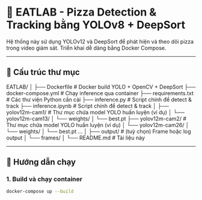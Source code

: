 # 🍕 EATLAB - Pizza Detection & Tracking bằng YOLOv8 + DeepSort

Hệ thống này sử dụng YOLOv12 và DeepSort để phát hiện và theo dõi pizza trong video giám sát. Triển khai dễ dàng bằng Docker Compose.

---

## 📂 Cấu trúc thư mục

EATLAB/
│
├── Dockerfile # Docker build YOLO + OpenCV + DeepSort
├── docker-compose.yml # Chạy inference qua container
├── requirements.txt # Các thư viện Python cần cài
├── inference.py # Script chính để detect & track
├── inference.ipynb # Script chính để detect & track
│
├── yolov12m-cam1/ # Thư mục chứa model YOLO huấn luyện (ví dụ)
│ └── yolov12m-cam13/
│ └── weights/
│ └── best.pt
├── yolov12m-cam2/ # Thư mục chứa model YOLO huấn luyện (ví dụ)
│ └── yolov12m-cam26/
│ └── weights/
│ └── best.pt
...
│
├── output/ # (tuỳ chọn) Frame hoặc log output
│ └── frames/
│
└── README.md # Tài liệu này

---

## 🚀 Hướng dẫn chạy

### 1. Build và chạy container

```bash
docker-compose up --build
